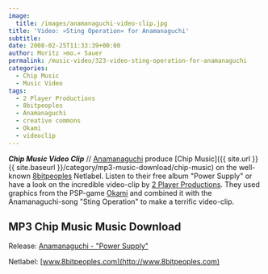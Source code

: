 ```yaml
---
image:
  title: /images/anamanaguchi-video-clip.jpg
title: 'Video: »Sting Operation« for Anamanaguchi'
subtitle: 
date: 2008-02-25T11:33:39+00:00
author: Moritz »mo.« Sauer
permalink: /music-video/323-video-sting-operation-for-anamanaguchi
categories:
  - Chip Music
  - Music Video
tags:
  - 2 Player Productions
  - 8bitpeoples
  - Anamanaguchi
  - creative commons
  - Okami
  - videoclip
---
```

***Chip Music Video Clip*** // [Anamanaguchi](http://8bitpeoples.com/discography_gfx.php?artist=Anamanaguchi) produce [Chip Music]({{ site.url }}{{ site.baseurl }}/category/mp3-music-download/chip-music) on the well-known [8bitpeoples](http://8bitpeoples.com) Netlabel. Listen to their free album "Power Supply" or have a look on the incredible video-clip by [2 Player Productions](http://www.vimeo.com/twoplayer). They used graphics from the PSP-game [Okami](http://www.capcom.com/okami/) and combined it with the Anamanaguchi-song "Sting Operation" to make a terrific video-clip.<!--more-->



## MP3 Chip Music Music Download

Release: [Anamanaguchi - "Power Supply"](http://8bitpeoples.com/discography_gfx.php?artist=Anamanaguchi)
  
Netlabel: [www.8bitpeoples.com](http://www.8bitpeoples.com)